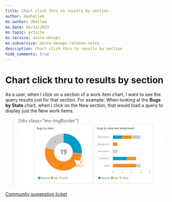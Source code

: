```yaml
---
title: Chart click thru to results by section
author: danhellem
ms.author: dhellem
ms.date: 04/13/2023
ms.topic: article
ms.service: azure-devops
ms.subservice: azure-devops-release-notes
description: Chart click thru to results by section
hide_comments: true
---
```


# Chart click thru to results by section

As a user, when I click on a section of a work item chart, I want to see the query results just for that section. For example: When looking at the **Bugs by State** chart, when I click on the New section, that would load a query to display just the New work items.

> [!div class="mx-imgBorder"]
> ![screen showing chart click thru](media/reporting-chart-click-thru-1.png)

[Community suggestion ticket](https://developercommunity.visualstudio.com/t/clicking-a-graph-or-chart-section-should-display-s-1/526855)